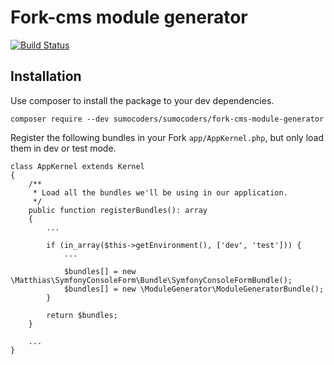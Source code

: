 # Fork-cms module generator
[![Build Status](https://travis-ci.org/sumocoders/fork-cms-module-generator.svg?branch=master)](https://travis-ci.org/sumocoders/fork-cms-module-generator)

## Installation

Use composer to install the package to your dev dependencies.

`composer require --dev sumocoders/sumocoders/fork-cms-module-generator`

Register the following bundles in your Fork `app/AppKernel.php`, but only load them in dev or test mode.

```
class AppKernel extends Kernel
{
    /**
     * Load all the bundles we'll be using in our application.
     */
    public function registerBundles(): array
    {
        ...

        if (in_array($this->getEnvironment(), ['dev', 'test'])) {
            ...

            $bundles[] = new \Matthias\SymfonyConsoleForm\Bundle\SymfonyConsoleFormBundle();
            $bundles[] = new \ModuleGenerator\ModuleGeneratorBundle();
        }

        return $bundles;
    }

    ...
}
```

